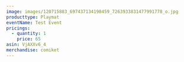 ```yaml
---
image: images/120715883_697437134198459_7263933831477991778_o.jpg
producttype: Playmat
eventName: Test Event
pricings:
  - quantity: 1
    price: 65
asin: VjAXXv6_4
merchandise: comiket
---
```

